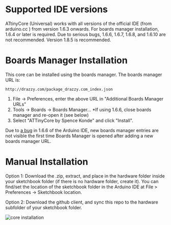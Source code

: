 Supported IDE versions
============
ATtinyCore (Universal) works with all versions of the official IDE (from arduino.cc ) from version 1.6.3 onwards. For boards manager installation, 1.6.4 or later is required. Due to serious bugs, 1.6.6, 1.6.7, 1.6.8, and 1.6.10 are not recommended. Version 1.8.5 is recommended.

Boards Manager Installation
============

This core can be installed using the boards manager. The boards manager URL is:

`http://drazzy.com/package_drazzy.com_index.json`

1. File -> Preferences, enter the above URL in "Additional Boards Manager URLs"
2. Tools -> Boards -> Boards Manager...
  *If using 1.6.6, close boards manager and re-open it (see below)
3. Select "ATTinyCore by Spence Konde" and click "Install".

Due to [a bug](https://github.com/arduino/Arduino/issues/3795) in 1.6.6 of the Arduino IDE, new boards manager entries are not visible the first time Boards Manager is opened after adding a new boards manager URL.

Manual Installation
============
Option 1: Download the .zip, extract, and place in the hardware folder inside your sketchbook folder (if there is no hardware folder, create it). You can find/set the location of the sketchbook folder in the Arduino IDE at File > Preferences -> Sketchbook location.

Option 2: Download the github client, and sync this repo to the hardware subfolder of your sketchbook folder.


![core installation](http://drazzy.com/e/img/coreinstall.jpg "You want it to look like this")




